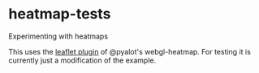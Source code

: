 heatmap-tests
=============

Experimenting with heatmaps

This uses the [leaflet plugin](https://github.com/ursudio/webgl-heatmap-leaflet) of @pyalot's webgl-heatmap. For testing it is currently just a modification of the example.
